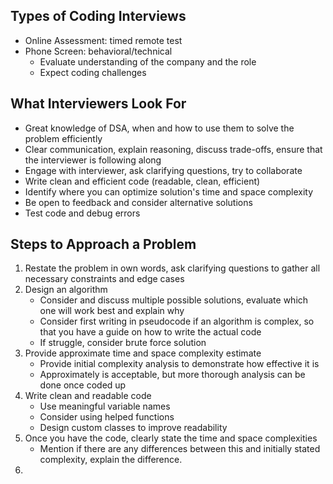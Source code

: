 ## Types of Coding Interviews
- Online Assessment: timed remote test
- Phone Screen: behavioral/technical 
	- Evaluate understanding of the company and the role
	- Expect coding challenges

## What Interviewers Look For
- Great knowledge of DSA, when and how to use them to solve the problem efficiently
- Clear communication, explain reasoning, discuss trade-offs, ensure that the interviewer is following along
- Engage with interviewer, ask clarifying questions, try to collaborate
- Write clean and efficient code (readable, clean, efficient)
- Identify where you can optimize solution's time and space complexity
- Be open to feedback and consider alternative solutions
- Test code and debug errors


## Steps to Approach a Problem
1. Restate the problem in own words, ask clarifying questions to gather all necessary constraints and edge cases
2. Design an algorithm
	- Consider and discuss multiple possible solutions, evaluate which one will work best and explain why
	- Consider first writing in pseudocode if an algorithm is complex, so that you have a guide on how to write the actual code
	- If struggle, consider brute force solution
3. Provide approximate time and space complexity estimate
	- Provide initial complexity analysis to demonstrate how effective it is
	- Approximately is acceptable, but more thorough analysis can be done once coded up
4. Write clean and readable code
	- Use meaningful variable names
	- Consider using helped functions
	- Design custom classes to improve readability
5. Once you have the code, clearly state the time and space complexities
	- Mention if there are any differences between this and initially stated complexity, explain the difference.
6. 